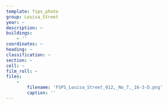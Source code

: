 ```yaml
---
template: fsps_photo
group: Louisa_Street
year: ~
description: ~
buildings:
    - ''
coordinates: ~
heading: ~
classification: ~
section: ~
cell: ~
film_roll: ~
files:
    -
        filename: 'FSPS_Louisa_Street_012,_No_7,_16-3-D.png'
        caption: ''
---
```

